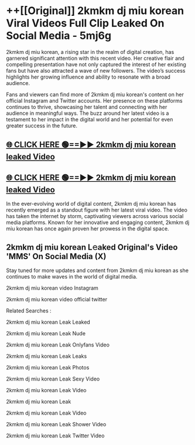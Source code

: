 # ++[[Original]] 2kmkm dj miu korean Viral Videos Full Clip Leaked On Social Media - 5mj6g<br>

2kmkm dj miu korean, a rising star in the realm of digital creation, has garnered significant attention with this recent video. Her creative flair and compelling presentation have not only captured the interest of her existing fans but have also attracted a wave of new followers. The video’s success highlights her growing influence and ability to resonate with a broad audience.

Fans and viewers can find more of 2kmkm dj miu korean's content on her official Instagram and Twitter accounts. Her presence on these platforms continues to thrive, showcasing her talent and connecting with her audience in meaningful ways. The buzz around her latest video is a testament to her impact in the digital world and her potential for even greater success in the future.


## [🌐 CLICK HERE 🟢==►► 2kmkm dj miu korean leaked Video ](https://onlyclips.site?title=2kmkm_dj_miu_korean&ref=git)

## [🌐 CLICK HERE 🟢==►► 2kmkm dj miu korean leaked Video ](https://onlyclips.site?title=2kmkm_dj_miu_korean&ref=git)


In the ever-evolving world of digital content, 2kmkm dj miu korean has recently emerged as a standout figure with her latest viral video. The video has taken the internet by storm, captivating viewers across various social media platforms. Known for her innovative and engaging content, 2kmkm dj miu korean has once again proven her prowess in the digital space.



## 2kmkm dj miu korean L𝚎aked Original's Video 'MMS' On Social Media (X)


Stay tuned for more updates and content from 2kmkm dj miu korean as she continues to make waves in the world of digital media.

2kmkm dj miu korean video Instagram

2kmkm dj miu korean video official twitter


Related Searches :

2kmkm dj miu korean Leak Leaked

2kmkm dj miu korean Leak Nude

2kmkm dj miu korean Leak Onlyfans Video

2kmkm dj miu korean Leak Leaks

2kmkm dj miu korean Leak Photos

2kmkm dj miu korean Leak Sexy Video

2kmkm dj miu korean Leak Video

2kmkm dj miu korean Leak

2kmkm dj miu korean Leak Video

2kmkm dj miu korean Leak Shower Video

2kmkm dj miu korean Leak Twitter Video

